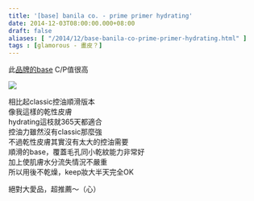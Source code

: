 ```yaml
---
title: '[base] banila co. - prime primer hydrating'
date: 2014-12-03T08:00:00.000+08:00
draft: false
aliases: [ "/2014/12/base-banila-co-prime-primer-hydrating.html" ]
tags : [glamorous - 畫皮？]
---
```


此[品牌的base](https://hidie.net/banilacoprime/) C/P值很高  

![](/images/banilacohydrating.jpg)

相比起classic控油順滑版本  
像我這樣的乾性皮膚  
hydrating這枝就365天都適合  
控油力雖然沒有classic那麼強  
不過乾性皮膚其實沒有太大的控油需要  
順滑的base，覆蓋毛孔同小乾紋能力非常好  
加上使肌膚水分流失情況不嚴重  
所以用後不乾燥，keep妝大半天完全OK  
  
絕對大愛品，超推薦～（心）
